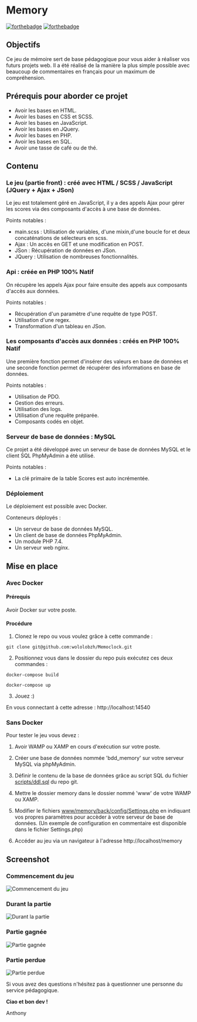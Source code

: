 # Memory

[![forthebadge](http://forthebadge.com/images/badges/built-with-love.svg)](http://forthebadge.com)  [![forthebadge](https://forthebadge.com/images/badges/powered-by-coffee.svg)](http://forthebadge.com)


## Objectifs
Ce jeu de mémoire sert de base pédagogique pour vous aider à réaliser vos futurs projets web. Il a été réalisé de la manière la plus simple possible avec beaucoup de commentaires en français pour un maximum de compréhension.

## Prérequis pour aborder ce projet

- Avoir les bases en HTML.
- Avoir les bases en CSS et SCSS.
- Avoir les bases en JavaScript.
- Avoir les bases en JQuery.
- Avoir les bases en PHP.
- Avoir les bases en SQL.
- Avoir une tasse de café ou de thé.

## Contenu

### Le jeu (partie front) : créé avec HTML / SCSS / JavaScript (JQuery + Ajax + JSon)

Le jeu est totalement géré en JavaScript, il y a des appels Ajax pour gérer les scores via des composants d'accès à une base de données.

Points notables :
- main.scss : Utilisation de variables, d'une mixin,d'une boucle for et deux concaténations de sélecteurs en scss.
- Ajax : Un accès en GET et une modification en POST.
- JSon : Récupération de données en JSon.
- JQuery : Utilisation de nombreuses fonctionnalités.

### Api : créée en PHP 100% Natif

On récupère les appels Ajax pour faire ensuite des appels aux composants d'accès aux données.

Points notables :
- Récupération d'un paramètre d'une requête de type POST.
- Utilisation d'une regex.
- Transformation d'un tableau en JSon.

### Les composants d'accès aux données : créés en PHP 100% Natif

Une première fonction permet d'insérer des valeurs en base de données et une seconde fonction permet de récupérer des informations en base de données.

Points notables :
- Utilisation de PDO.
- Gestion des erreurs.
- Utilisation des logs.
- Utilisation d'une requête préparée.
- Composants codés en objet.

### Serveur de base de données : MySQL

Ce projet a été développé avec un serveur de base de données MySQL et le client SQL PhpMyAdmin a été utilisé.

Points notables :
- La clé primaire de la table Scores est auto incrémentée.

### Déploiement

Le déploiement est possible avec Docker.

Conteneurs déployés :
- Un serveur de base de données MySQL.
- Un client de base de données PhpMyAdmin.
- Un module PHP 7.4.
- Un serveur web nginx.

## Mise en place

### Avec Docker

#### Prérequis

Avoir Docker sur votre poste.

#### Procédure

1. Clonez le repo ou vous voulez grâce à cette commande :

```
git clone git@github.com:wololobzh/Memoclock.git
```

2. Positionnez vous dans le dossier du repo puis exécutez ces deux commandes :

```
docker-compose build

docker-compose up
```

3. Jouez :)

En vous connectant à cette adresse : http://localhost:14540

### Sans Docker

Pour tester le jeu vous devez :

1. Avoir WAMP ou XAMP en cours d'exécution sur votre poste.

2. Créer une base de données nommée 'bdd_memory' sur votre serveur MySQL via phpMyAdmin.

3. Définir le contenu de la base de données grâce au script SQL du fichier [scripts/ddl.sql](https://github.com/wololobzh/Memoclock/blob/master/scripts/ddl.sql)  du repo git. 

4. Mettre le dossier memory dans le dossier nommé 'www' de votre WAMP ou XAMP.

5. Modifier le fichiers [www/memory/back/config/Settings.php](https://github.com/wololobzh/Memoclock/blob/master/memory/back/config/Settings.php) en indiquant vos propres paramètres pour accèder à votre serveur de base de données. (Un exemple de configuration en commentaire est disponible dans le fichier Settings.php)

6. Accéder au jeu via un navigateur à l'adresse http://localhost/memory

## Screenshot

### Commencement du jeu

![Commencement du jeu](/assets/screenshot001.PNG)

### Durant la partie

![Durant la partie](/assets/screenshot002.PNG)

### Partie gagnée

![Partie gagnée](/assets/screenshot003.PNG)

### Partie perdue

![Partie perdue](/assets/screenshot004.PNG)

Si vous avez des questions n'hésitez pas à questionner une personne du service pédagogique.

**Ciao et bon dev !**

Anthony